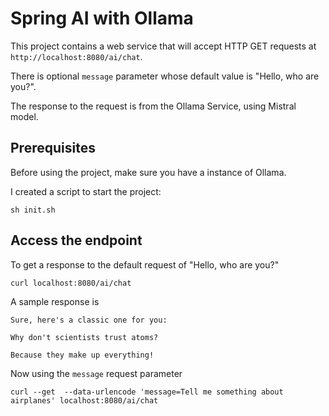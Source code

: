 # Spring AI with Ollama

This project contains a web service that will accept HTTP GET requests at
`http://localhost:8080/ai/chat`.

There is optional `message` parameter whose default value is "Hello, who are you?".

The response to the request is from the Ollama Service, using Mistral model.

## Prerequisites

Before using the project, make sure you have a instance of Ollama.

I created a script to start the project:

```shell
sh init.sh
```

## Access the endpoint

To get a response to the default request of "Hello, who are you?"

```shell 
curl localhost:8080/ai/chat
```

A sample response is 

```text
Sure, here's a classic one for you:

Why don't scientists trust atoms?

Because they make up everything!
```

Now using the `message` request parameter
```shell
curl --get  --data-urlencode 'message=Tell me something about airplanes' localhost:8080/ai/chat 
```